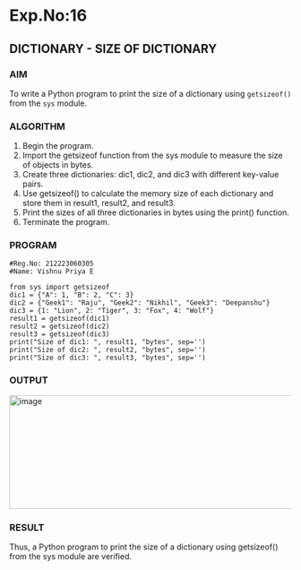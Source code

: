 # Exp.No:16  
## DICTIONARY - SIZE OF DICTIONARY

### AIM  
To write a Python program to print the size of a dictionary using `getsizeof()` from the `sys` module.

### ALGORITHM

1. Begin the program.  
2. Import the getsizeof function from the sys module to measure the size of objects in bytes.
3. Create three dictionaries: dic1, dic2, and dic3 with different key-value pairs.
4. Use getsizeof() to calculate the memory size of each dictionary and store them in result1, result2, and result3.
5. Print the sizes of all three dictionaries in bytes using the print() function. 
6. Terminate the program.

### PROGRAM
```
#Reg.No: 212223060305
#Name: Vishnu Priya E

from sys import getsizeof
dic1 = {"A": 1, "B": 2, "C": 3}
dic2 = {"Geek1": "Raju", "Geek2": "Nikhil", "Geek3": "Deepanshu"}
dic3 = {1: "Lion", 2: "Tiger", 3: "Fox", 4: "Wolf"}
result1 = getsizeof(dic1)
result2 = getsizeof(dic2)
result3 = getsizeof(dic3)
print("Size of dic1: ", result1, "bytes", sep='')
print("Size of dic2: ", result2, "bytes", sep='')
print("Size of dic3: ", result3, "bytes", sep='')
```
### OUTPUT
<img width="674" height="203" alt="image" src="https://github.com/user-attachments/assets/4c949784-a3c8-4972-af7a-492a6a87f06c" />

### RESULT

Thus, a Python program to print the size of a dictionary using getsizeof() from the sys module are verified.
